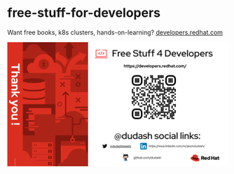 # free-stuff-for-developers
Want free books, k8s clusters, hands-on-learning?
  [developers.redhat.com](developers.redhat.com)

![Screenshot](developers_redhat.png?raw=true)
